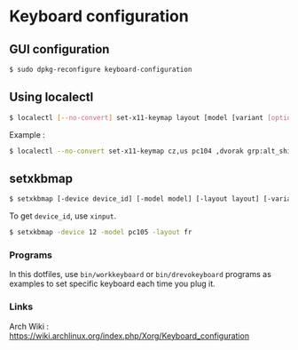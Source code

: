 # Keyboard configuration

## GUI configuration

```bash
$ sudo dpkg-reconfigure keyboard-configuration
```

## Using localectl

```bash
$ localectl [--no-convert] set-x11-keymap layout [model [variant [options]]]
```

Example : 

```bash
$ localectl --no-convert set-x11-keymap cz,us pc104 ,dvorak grp:alt_shift_toggle
```

## setxkbmap

```bash
$ setxkbmap [-device device_id] [-model model] [-layout layout] [-variant variant]
```

To get `device_id`, use `xinput`.

```bash
$ setxkbmap -device 12 -model pc105 -layout fr
```

### Programs

In this dotfiles, use `bin/workkeyboard` or `bin/drevokeyboard` programs as examples to set specific keyboard each time you plug it.

### Links

Arch Wiki : https://wiki.archlinux.org/index.php/Xorg/Keyboard_configuration
